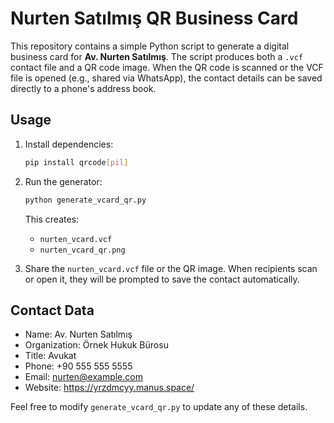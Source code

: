 # Nurten Satılmış QR Business Card

This repository contains a simple Python script to generate a digital business card for **Av. Nurten Satılmış**. The script produces both a `.vcf` contact file and a QR code image. When the QR code is scanned or the VCF file is opened (e.g., shared via WhatsApp), the contact details can be saved directly to a phone's address book.

## Usage

1. Install dependencies:
   ```bash
   pip install qrcode[pil]
   ```
2. Run the generator:
   ```bash
   python generate_vcard_qr.py
   ```
   This creates:
   - `nurten_vcard.vcf`
   - `nurten_vcard_qr.png`

3. Share the `nurten_vcard.vcf` file or the QR image. When recipients scan or open it, they will be prompted to save the contact automatically.

## Contact Data
- Name: Av. Nurten Satılmış
- Organization: Örnek Hukuk Bürosu
- Title: Avukat
- Phone: +90 555 555 5555
- Email: nurten@example.com
- Website: https://yrzdmcyy.manus.space/

Feel free to modify `generate_vcard_qr.py` to update any of these details.
